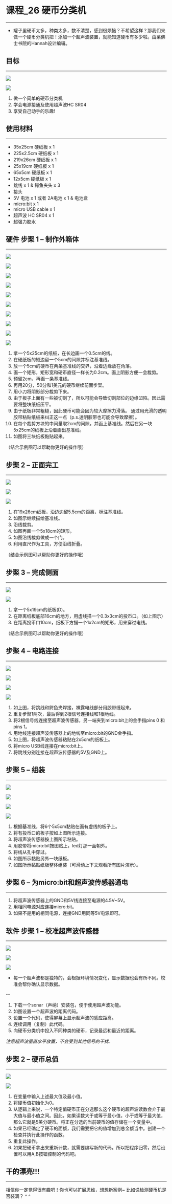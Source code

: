 ﻿
# 课程_26 硬币分类机
---
- 罐子里硬币太多，种类太多，数不清楚，感到很烦恼？不希望这样？那我们来做一个硬币分类机把！添加一个超声波装置，就能知道硬币有多少啦。由莱佛士书院的Hannah设计编辑。



## 目标
---
![](https://wiki-media-ef.oss-cn-hongkong.aliyuncs.com//images/L56NjeQ.jpg)

![](https://wiki-media-ef.oss-cn-hongkong.aliyuncs.com//images/J1bgV6r.jpg)


 1. 做一个简单的硬币分类机
 2. 学会电源接通及使用超声波HC SR04
 3. 享受自己动手的乐趣!

            
    
## 使用材料
---
- 35x25cm 硬纸板 x 1
- 225x2.5cm 硬纸板 x 1
- 219x26cm 硬纸板 x 1
- 25x19cm 硬纸板 x 1
- 65x5cm 硬纸板 x 1 
- 12x5cm 硬纸板 x 1
- 跳线 x 1 & 鳄鱼夹头 x 3
- 接头
- 5V 电池 x 1 或者 2A电池 x 1   & 电池盒
- micro:bit x 1
- micro USB cable x 1
- 超声波 HC SR04 x 1
- 超强力胶水


## 硬件 步棸 1 – 制作外箱体 
---

![](https://wiki-media-ef.oss-cn-hongkong.aliyuncs.com//images/Q3tDRhB.jpg)

![](https://wiki-media-ef.oss-cn-hongkong.aliyuncs.com//images/05Q8SXV.jpg)

![](https://wiki-media-ef.oss-cn-hongkong.aliyuncs.com//images/2Tmoiuy.jpg)

![](https://wiki-media-ef.oss-cn-hongkong.aliyuncs.com//images/nC0LL49.jpg)

![](https://wiki-media-ef.oss-cn-hongkong.aliyuncs.com//images/R4RXKnm.jpg)

![](https://wiki-media-ef.oss-cn-hongkong.aliyuncs.com//images/3w0aAyr.jpg)

![](https://wiki-media-ef.oss-cn-hongkong.aliyuncs.com//images/SCXUpJZ.jpg)

![](https://wiki-media-ef.oss-cn-hongkong.aliyuncs.com//images/GKJzfj0.jpg)

![](https://wiki-media-ef.oss-cn-hongkong.aliyuncs.com//images/WLSbqoZ.jpg)

![](https://wiki-media-ef.oss-cn-hongkong.aliyuncs.com//images/S3hOX2t.jpg)


1. 拿一个5x25cm的纸板，在长边画一个0.5cm的线。
2. 在硬纸板的短边留一个5cm的间隙并标注基准线。
3. 放一个5cm的硬币在两条基准线的交界，沿着边缘放在角落。
4. 画一个矩形，矩形宽和硬币直径一样长为0.2cm。画上阴影方便一会裁剪。
5. 预留2cm，再画一条基准线。
6. 再用20分，50分和1美元的硬币继续前面步棸。
7. 用小刀将阴影部分裁剪下来。
8. 由于板子上面有一些被切割了，所以可能会导致切割部位的边缘凹陷。因此需要将整块纸板压平。
9. 由于纸板非常粗糙，因此硬币可能会因为较大摩擦力滑落。 通过用光滑的透明胶带粘贴纸板来纠正这一点（p.s.透明胶带也可能会导致摩擦）。
10. 在每个裁剪方块的中间量取2cm的间隙，并画上基准线。然后在另一块5x25cm的纸板上沿着画出基准线。
11. 如图将三块纸板黏贴起来。

（结合示例图可以帮助你更好的操作哦）

## 步棸 2 – 正面完工
---

![](https://wiki-media-ef.oss-cn-hongkong.aliyuncs.com//images/9tkKICy.jpg)

![](https://wiki-media-ef.oss-cn-hongkong.aliyuncs.com//images/jNQhPOn.jpg)

![](https://wiki-media-ef.oss-cn-hongkong.aliyuncs.com//images/TEL40aR.jpg)



1. 在19x26cm纸板，沿边边留5.5cm的距离，标注基准线。
2. 如图示继续描绘基准线。
3. 沿线裁剪。
4. 如图再画一个5x18cm的矩形。
5. 如图沿线裁剪做成一个门。
6. 利用直尺作为工具，方便沿线折叠。

（结合示例图可以帮助你更好的操作哦）

## 步棸 3 – 完成侧面
---

![](https://wiki-media-ef.oss-cn-hongkong.aliyuncs.com//images/9Icgz5E.jpg)

![](https://wiki-media-ef.oss-cn-hongkong.aliyuncs.com//images/Zj3PcbH.jpg)


1. 拿一个5x19cm的纸板(D)。
2. 在距离纸板底部16cm的地方，用虚线描一个0.3x3cm的投币口。（如上图示）
3. 在距离投币口10cm，纸板下方描一个1x2cm的矩形，用来穿过电线。

（结合示例图可以帮助你更好的操作哦）


## 步棸 4 – 电路连接
---

![](https://wiki-media-ef.oss-cn-hongkong.aliyuncs.com//images/90FlPQV.jpg)

![](https://wiki-media-ef.oss-cn-hongkong.aliyuncs.com//images/78kEhmp.jpg)

![](https://wiki-media-ef.oss-cn-hongkong.aliyuncs.com//images/ag4LQ5b.jpg)

![](https://wiki-media-ef.oss-cn-hongkong.aliyuncs.com//images/eJt5gfu.jpg)


1. 如上图，将跳线和鳄鱼夹焊接，裸露电线部分用胶带缠起来。
2. 重复步棸1两次，最后得到2根信号连接线和1根地线。
3. 将2根信号线连接至超声波传感器，另一端夹到micro:bit上的金手指pins 0 和 pins 1。
4. 用地线连接超声波传感器上的地线至micro:bit的GND金手指。
5. 如上图，将超声波传感器粘贴在2x5cm的纸板上。
6. 将micro USB线连接在micro:bit上。
7. 将跳线分别连接在超声波传感器的5V及GND上。



 
## 步棸 5 – 组装
---

![](https://wiki-media-ef.oss-cn-hongkong.aliyuncs.com//images/yfmxLC4.jpg)

![](https://wiki-media-ef.oss-cn-hongkong.aliyuncs.com//images/3ws35Ua.jpg)

![](https://wiki-media-ef.oss-cn-hongkong.aliyuncs.com//images/RCFGNSH.jpg)

![](https://wiki-media-ef.oss-cn-hongkong.aliyuncs.com//images/VHBLhJG.jpg)


1. 根据基准线，将6个5x5cm黏贴在画有虚线的板子上。
2. 将有投币口的板子按如上图所示连接。
3. 将超声波传感器按上图所示粘贴。
4. 用胶带将micro:bit按图贴上，led灯那一面朝外。
5. 将线从孔中穿过。
6. 如图所示黏贴另外一块纸板。
7. 如图所示黏贴纸板整体组装（可滑动上下文观看所有图片演示）。


## 步棸 6 – 为micro:bit和超声波传感器通电
---

1. 将超声波传感器上的GND和5V线连接至电源的4.5V~5V。
2. 用相同电源对应连接micro:bit。
3. 如果不是用的相同电源，连接GND用同等5V电源即可。


## 软件 步棸 1 – 校准超声波传感器 
---

![](https://wiki-media-ef.oss-cn-hongkong.aliyuncs.com//images/OxqQe38.png)

![](https://wiki-media-ef.oss-cn-hongkong.aliyuncs.com//images/sede4dL.png)

![](https://wiki-media-ef.oss-cn-hongkong.aliyuncs.com//images/ckIDXrX.png)


- 每一个超声波都是独特的，会根据环境情况变化，显示数据也会有所不同。校准会帮你确认显示数据。

-- 
1. 下载一个sonar（声纳）安装包，便于使用超声波功能。
2. 如图设置一个超声波的距离代码。
3. 设置一个代码，使得屏幕上显示超声波的感应距离。
4. 连续调用（复制）此代码。
5. 向硬币分类机中投入不同种类的硬币，记录最远和最近的距离。

*注意超声波垂直水平放置，不会受到其他信号的干扰*.

## 步棸 2 – 硬币总值
---

![](https://wiki-media-ef.oss-cn-hongkong.aliyuncs.com//images/tCtEjj1.png)

![](https://wiki-media-ef.oss-cn-hongkong.aliyuncs.com//images/fy5hbL8.png)

1. 在变量中输入上述最大值及最小值。
2. 将硬币值初始化为0。
3. 从逻辑上来说，一个特定值硬币正在分选那么这个硬币的超声波读数会介于最大值与最小值之间。因此，如果读数大于或等于最小值，小于或等于最大值，那么它就是5美分硬币。将正在分选的当前硬币的值存储在一个变量中。
4. 如果已经确定了硬币的面额，我们需要把它的值增加到总金额当中。创建一个检查并执行此操作的函数。
5. 重复此操作。
6. 如果把硬币拿出来重新计数，就需要编写新的代码。所以把程序归零，然后设置可以用A,B按钮控制的代码吧。




## 干的漂亮!!!
---

相信你一定觉得很有趣吧！你也可以扩展思维，想想新案例~ 比如说检测硬币机是否装满？ ^ ^ 

